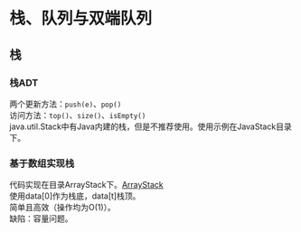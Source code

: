 # 栈、队列与双端队列

## 栈

### 栈ADT

两个更新方法：`push(e)`、`pop()`  
访问方法：`top()`、`size()`、`isEmpty()`  
java.util.Stack中有Java内建的栈，但是不推荐使用。使用示例在JavaStack目录下。

### 基于数组实现栈

代码实现在目录ArrayStack下。[ArrayStack](ArrayStack)  
使用data[0]作为栈底，data[t]栈顶。  
简单且高效（操作均为O(1)）。  
缺陷：容量问题。